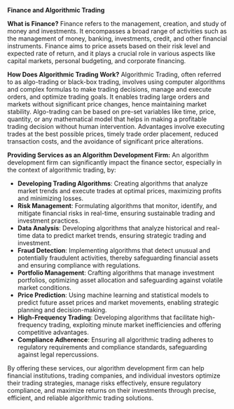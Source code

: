 **Finance and Algorithmic Trading**

**What is Finance?**
Finance refers to the management, creation, and study of money and investments. It encompasses a broad range of activities such as the management of money, banking, investments, credit, and other financial instruments. Finance aims to price assets based on their risk level and expected rate of return, and it plays a crucial role in various aspects like capital markets, personal budgeting, and corporate financing.

**How Does Algorithmic Trading Work?**
Algorithmic Trading, often referred to as algo-trading or black-box trading, involves using computer algorithms and complex formulas to make trading decisions, manage and execute orders, and optimize trading goals. It enables trading large orders and markets without significant price changes, hence maintaining market stability. Algo-trading can be based on pre-set variables like time, price, quantity, or any mathematical model that helps in making a profitable trading decision without human intervention. Advantages involve executing trades at the best possible prices, timely trade order placement, reduced transaction costs, and the avoidance of significant price alterations.

**Providing Services as an Algorithm Development Firm:**
An algorithm development firm can significantly impact the finance sector, especially in the context of algorithmic trading, by:
- **Developing Trading Algorithms**: Creating algorithms that analyze market trends and execute trades at optimal prices, maximizing profits and minimizing losses.
- **Risk Management**: Formulating algorithms that monitor, identify, and mitigate financial risks in real-time, ensuring sustainable trading and investment practices.
- **Data Analysis**: Developing algorithms that analyze historical and real-time data to predict market trends, ensuring strategic trading and investment.
- **Fraud Detection**: Implementing algorithms that detect unusual and potentially fraudulent activities, thereby safeguarding financial assets and ensuring compliance with regulations.
- **Portfolio Management**: Crafting algorithms that manage investment portfolios, optimizing asset allocation and safeguarding against volatile market conditions.
- **Price Prediction**: Using machine learning and statistical models to predict future asset prices and market movements, enabling strategic planning and decision-making.
- **High-Frequency Trading**: Developing algorithms that facilitate high-frequency trading, exploiting minute market inefficiencies and offering competitive advantages.
- **Compliance Adherence**: Ensuring all algorithmic trading adheres to regulatory requirements and compliance standards, safeguarding against legal repercussions.
  
By offering these services, our algorithm development firm can help financial institutions, trading companies, and individual investors optimize their trading strategies, manage risks effectively, ensure regulatory compliance, and maximize returns on their investments through precise, efficient, and reliable algorithmic trading solutions.
